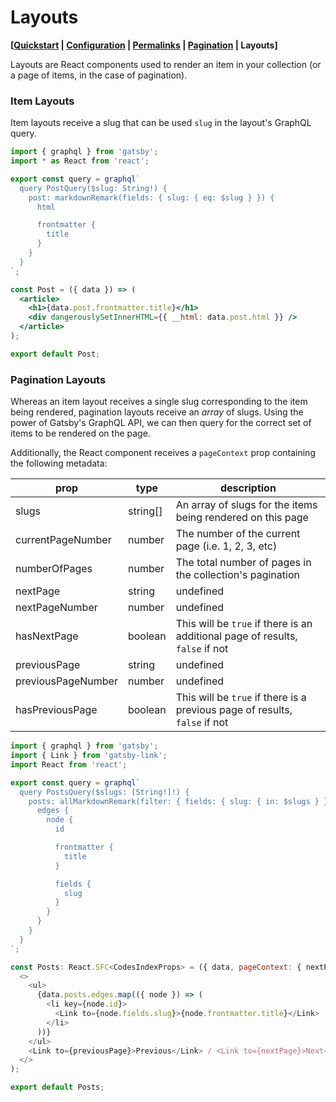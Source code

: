 # Layouts

**[[Quickstart](./quickstart) | [Configuration](./configuration.md) | [Permalinks](./permalinks.md) | [Pagination](./pagination.md) | Layouts]**

Layouts are React components used to render an item in your collection (or a page of items, in the case of pagination).

### Item Layouts

Item layouts receive a slug that can be used `slug` in the layout's GraphQL query.

```jsx
import { graphql } from 'gatsby';
import * as React from 'react';

export const query = graphql`
  query PostQuery($slug: String!) {
    post: markdownRemark(fields: { slug: { eq: $slug } }) {
      html

      frontmatter {
        title
      }
    }
  }
`;

const Post = ({ data }) => (
  <article>
    <h1>{data.post.frontmatter.title}</h1>
    <div dangerouslySetInnerHTML={{ __html: data.post.html }} />
  </article>
);

export default Post;
```

### Pagination Layouts

Whereas an item layout receives a single slug corresponding to the item being rendered, pagination layouts receive an _array_ of slugs. Using the power of Gatsby's GraphQL API, we can then query for the correct set of items to be rendered on the page.

Additionally, the React component receives a `pageContext` prop containing the following metadata:

| prop               | type     | description                                                                   |
| ------------------ | -------- | ----------------------------------------------------------------------------- |
| slugs              | string[] | An array of slugs for the items being rendered on this page                   |
| currentPageNumber  | number   | The number of the current page (i.e. 1, 2, 3, etc)                            |
| numberOfPages      | number   | The total number of pages in the collection's pagination                      |
| nextPage           | string   | undefined                                                                     | A path to the next page of results, or `undefined` if this is the last page. This can be passed directly to Gatsby Link |
| nextPageNumber     | number   | undefined                                                                     | The number of the next page, or `undefined` if this is the last page |
| hasNextPage        | boolean  | This will be `true` if there is an additional page of results, `false` if not |
| previousPage       | string   | undefined                                                                     | A path to the previous page of results, or `undefined` if this is the first page. This can be passed directly to Gatsby Link |
| previousPageNumber | number   | undefined                                                                     | The number of the previous page, or `undefined` if this is the first page |
| hasPreviousPage    | boolean  | This will be `true` if there is a previous page of results, `false` if not    |

```js
import { graphql } from 'gatsby';
import { Link } from 'gatsby-link';
import React from 'react';

export const query = graphql`
  query PostsQuery($slugs: [String!]!) {
    posts: allMarkdownRemark(filter: { fields: { slug: { in: $slugs } } }) {
      edges {
        node {
          id

          frontmatter {
            title
          }

          fields {
            slug
          }
        }
      }
    }
  }
`;

const Posts: React.SFC<CodesIndexProps> = ({ data, pageContext: { nextPage, previousPage } }) => (
  <>
    <ul>
      {data.posts.edges.map(({ node }) => (
        <li key={node.id}>
          <Link to={node.fields.slug}>{node.frontmatter.title}</Link>
        </li>
      ))}
    </ul>
    <Link to={previousPage}>Previous</Link> / <Link to={nextPage}>Next</Link>
  </>
);

export default Posts;
```
